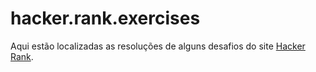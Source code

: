 # hacker.rank.exercises
Aqui estão localizadas as resoluções de alguns desafios do site [Hacker Rank](https://www.hackerrank.com/dashboard).
